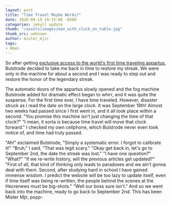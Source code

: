 ```yaml
---
layout: post
title: "Time Travel Maybe Works?"
date: 2020-09-19 19:15:00 -0500
categories: jekyll update
thumb: "/assets/images/man_with_clock_on_table.jpg"
thumb_src: unknown
author: mister_mjir
tags:
- News
---
```


So after getting
[exclusive access to the world's first time traveling appartus](https://hecrenews.github.io/jekyll/update/2020/09/06/adalbert-bulstrode-invents-time-travel.html),
Bulstrode decided to take me back in time to restore my streak. We were only in the machine for about a second and I was ready to step out and restore the honor
of the legendary streak.

The automatic doors of the appartus slowly opened and the fog machine Bulstrode added for dramatic effect began to whirr, and it was quite the suspense. For the
first time ever, I have time traveled. However, disaster struck as I read the date on the large clock. It was September 19th! Almost two weeks had passed since
I first went in, and it all took place within a second. "You promise this machine isn't just changing the time of that clock?" "I mean, it sorta is because time
travel will move that clock forward." I checked my own cellphone, which Bulstrode never even took notice of, and time had truly passed.

"Ah!" exclaimed Bulstrode, "Simply a systematic error. I forgot to calibrate it!" "Bruh," I said, "That was legit scary." "Okay get back in, let's go to September 2nd,
the date the streak was lost." "I have one question?" "What?" "If we re-write history, will the previous articles get updated?" "First of all, that kind of thinking
only leads to paradoxes and we ain't gonna deal with them. Second, after studying hard in school I have gained immense wisdom. I predict the website will be too lazy
to update itself, even if time itself was being re-written, the people behind the scenes at the Hecrenews must be big-shots." "Well our boss sure isn't." And
so we went back into the machine, ready to go back to September 2nd. This has been Mister Mjir, popp-
